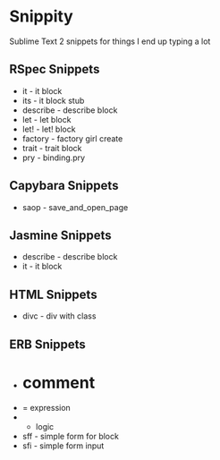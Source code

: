 # Snippity

Sublime Text 2 snippets for things I end up typing a lot

## RSpec Snippets

- it - it block
- its - it block stub
- describe - describe block
- let - let block
- let! - let! block
- factory - factory girl create
- trait - trait block
- pry - binding.pry

## Capybara Snippets

- saop - save_and_open_page

## Jasmine Snippets

- describe - describe block
- it - it block

## HTML Snippets

- divc - div with class

## ERB Snippets

- # comment
- = expression
- - logic
- sff - simple form for block
- sfi - simple form input
